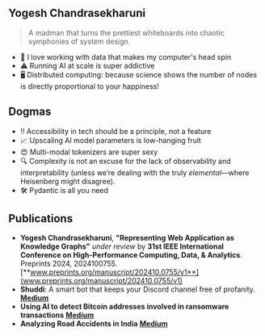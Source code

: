 ## Yogesh Chandrasekharuni  
> A madman that turns the prettiest whiteboards into chaotic symphonies of system design.


* 💽 I love working with data that makes my computer's head spin
* ⚠️ Running AI at scale is super addictive
* 🖥️ Distributed computing: because science shows the number of nodes is directly proportional to your happiness!

## Dogmas
* ‼️ Accessibility in tech should be a principle, not a feature
* 📈 Upscaling AI model parameters is low-hanging fruit
* 😍 Multi-modal tokenizers are super sexy
* 🔍 Complexity is not an excuse for the lack of observability and interpretability (unless we’re dealing with the truly *elemental*—where Heisenberg might disagree).
* 🛠️ Pydantic is all you need


## Publications

- **Yogesh Chandrasekharuni**, **"Representing Web Application as Knowledge Graphs"** *under review* by **31st IEEE International Conference on High-Performance Computing, Data, & Analytics**. Preprints 2024, 2024100755. [**www.preprints.org/manuscript/202410.0755/v1**](www.preprints.org/manuscript/202410.0755/v1)
- **Shuddi**: A smart bot that keeps your Discord channel free of profanity. [**Medium**](https://medium.com/analytics-vidhya/shuddi-a-smart-bot-that-keeps-your-discord-channel-free-of-profanity-5c9cbf30641)
- **Using AI to detect Bitcoin addresses involved in ransomware transactions** [**Medium**](https://medium.com/analytics-vidhya/using-ai-to-detect-bitcoin-addresses-involved-in-ransomware-transactions-3beaeccba176)
- **Analyzing Road Accidents in India** [**Medium**](https://yogeshchandrasekharuni.medium.com/analyzing-road-accidents-in-india-bcfde969457f)
